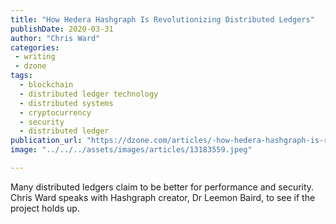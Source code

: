```yaml
---
title: "How Hedera Hashgraph Is Revolutionizing Distributed Ledgers"
publishDate: 2020-03-31
author: "Chris Ward"
categories:
 - writing
 - dzone
tags:
  - blockchain
  - distributed ledger technology
  - distributed systems
  - cryptocurrency
  - security
  - distributed ledger
publication_url: "https://dzone.com/articles/-how-hedera-hashgraph-is-revolutionizing-distribut"
image: "../../../assets/images/articles/13183559.jpeg"

---
```

Many distributed ledgers claim to be better for performance and security. Chris Ward speaks with Hashgraph creator, Dr Leemon Baird, to see if the project holds up.

